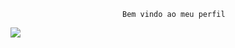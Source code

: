                              Bem vindo ao meu perfil 
![](https://media.tenor.com/OUVjzQFly5cAAAAd/jujutsu-kaisen-good-boy.gif
)

